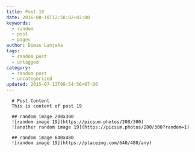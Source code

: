 ```yaml
---
title: Post 19
date: 2016-08-10T12:58:02+07:00
keywords:
  - random
  - post
  - pages
author: Dimas Lanjaka
tags:
  - random post
  - untagged
category:
  - random post
  - uncategorized
updated: 2015-07-13T08:54:56+07:00
---
```


      # Post Content
      This is content of post 19

      ## random image 200x300
      ![random image 19](https://picsum.photos/200/300)
      ![another random image 19](https://picsum.photos/200/300?random=1)

      ## random image 640x480
      ![random image 19](https://placeimg.com/640/480/any)
      